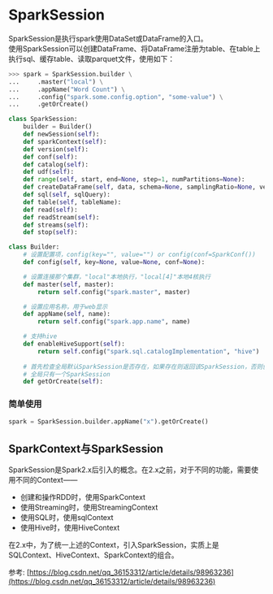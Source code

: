 # SparkSession

SparkSession是执行spark使用DataSet或DataFrame的入口。  
使用SparkSession可以创建DataFrame、将DataFrame注册为table、在table上执行sql、缓存table、读取parquet文件，使用如下：
```python
>>> spark = SparkSession.builder \
...     .master("local") \
...     .appName("Word Count") \
...     .config("spark.some.config.option", "some-value") \
...     .getOrCreate()
```

```python
class SparkSession:
	builder = Builder()
	def newSession(self):
	def sparkContext(self):
	def version(self):
	def conf(self):
	def catalog(self):
	def udf(self):
	def range(self, start, end=None, step=1, numPartitions=None):
	def createDataFrame(self, data, schema=None, samplingRatio=None, verifySchema=True):
	def sql(self, sqlQuery):
	def table(self, tableName):
	def read(self):
	def readStream(self):
	def streams(self):
	def stop(self):
```

```python
class Builder:
	# 设置配置项，config(key="", value="") or config(conf=SparkConf())
	def config(self, key=None, value=None, conf=None):

	# 设置连接那个集群，"local"本地执行，"local[4]"本地4核执行
	def master(self, master):
		return self.config("spark.master", master)

	# 设置应用名称，用于web显示
	def appName(self, name):
		return self.config("spark.app.name", name)

	# 支持hive
	def enableHiveSupport(self):
		return self.config("spark.sql.catalogImplementation", "hive")
	
	# 首先检查全局默认SparkSession是否存在，如果存在则返回该SparkSession，否则创建后返回
	# 全局只有一个SparkSession
	def getOrCreate(self):
```
### 简单使用
```python
spark = SparkSession.builder.appName("x").getOrCreate()
```


## SparkContext与SparkSession
SparkSession是Spark2.x后引入的概念。在2.x之前，对于不同的功能，需要使用不同的Context——  

- 创建和操作RDD时，使用SparkContext
- 使用Streaming时，使用StreamingContext
- 使用SQL时，使用sqlContext
- 使用Hive时，使用HiveContext

在2.x中，为了统一上述的Context，引入SparkSession，实质上是SQLContext、HiveContext、SparkContext的组合。  

参考: [https://blog.csdn.net/qq_36153312/article/details/98963236](https://blog.csdn.net/qq_36153312/article/details/98963236)



